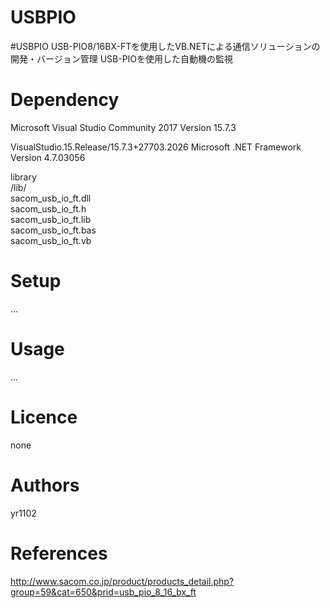 # USBPIO


#USBPIO
USB-PIO8/16BX-FTを使用したVB.NETによる通信ソリューションの開発・バージョン管理
USB-PIOを使用した自動機の監視

# Dependency
Microsoft Visual Studio Community 2017 
Version 15.7.3

VisualStudio.15.Release/15.7.3+27703.2026
Microsoft .NET Framework
Version 4.7.03056

library  
/lib/  
sacom_usb_io_ft.dll  
sacom_usb_io_ft.h  
sacom_usb_io_ft.lib  
sacom_usb_io_ft.bas  
sacom_usb_io_ft.vb  

# Setup
...

# Usage
...

# Licence
none

# Authors
yr1102

# References
http://www.sacom.co.jp/product/products_detail.php?group=59&cat=650&prid=usb_pio_8_16_bx_ft
